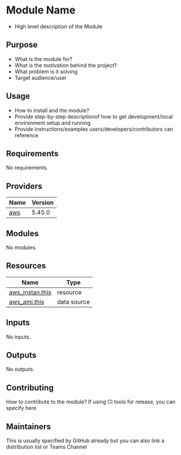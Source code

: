 <!-- BEGIN_TF_DOCS -->
# Module Name
- High level description of the Module

## Purpose
- What is the module for?
- What is the motivation behind the project?
- What problem is it solving
- Target audience/user

## Usage
- How to install and the module?
- Provide step-by-step descriptionof how to get development/local environment setup and running
- Provide instructions/examples users/developers/contributors can reference

## Requirements

No requirements.

## Providers

| Name | Version |
|------|---------|
| <a name="provider_aws"></a> [aws](#provider\_aws) | 5.45.0 |

## Modules

No modules.

## Resources

| Name | Type |
|------|------|
| [aws_instan.this](https://registry.terraform.io/providers/hashicorp/aws/latest/docs/resources/instan) | resource |
| [aws_ami.this](https://registry.terraform.io/providers/hashicorp/aws/latest/docs/data-sources/ami) | data source |

## Inputs

No inputs.

## Outputs

No outputs.

## Contributing
How to contribute to the module?
If using CI tools for release, you can specify here

## Maintainers
This is usually specified by GitHub already but you can also link a distribution list or Teams Channel
<!-- END_TF_DOCS -->